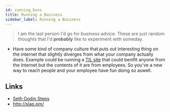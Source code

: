 ```yaml
---
id: running_bsns
title: Running a Business
sidebar_label: Running a Business
---
```


> I am the last person I'd go for business advice. These are just random thoughts that I'd **probably** like to experiment with someday.

- Have some kind of company culture that puts out interesting thing on the internet that slightly diverges from what your company actually does. Example could be running a [TIL site](https://til.hashrocket.com/) that could benifit anyone from the Internet but the contents of it are from employees. So you've a new way to reach people and your employee have fun doing so aswell.

## Links

- [Seth Godin Steps](https://www.reddit.com/r/startups/comments/6s6r4a/heres_the_exact_process_seth_godin_uses_to_launch/)
- http://slap.pm/

